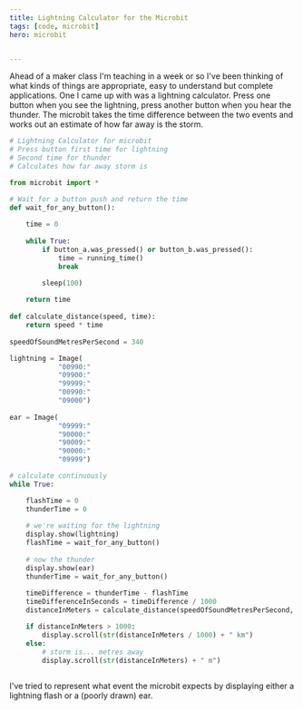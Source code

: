 ```yaml
---
title: Lightning Calculator for the Microbit
tags: [code, microbit]
hero: microbit


---
```


Ahead of a maker class I'm teaching in a week or so I've been thinking of what kinds of things are appropriate, easy to understand but complete applications. One I came up with was a lightning calculator. Press one button when you see the lightning, press another button when you hear the thunder. The microbit takes the time difference between the two events and works out an estimate of how far away is the storm.

```python
# Lightning Calculator for microbit
# Press button first time for lightning
# Second time for thunder
# Calculates how far away storm is

from microbit import *

# Wait for a button push and return the time
def wait_for_any_button():
    
    time = 0
    
    while True:
        if button_a.was_pressed() or button_b.was_pressed():
            time = running_time()
            break

        sleep(100)
        
    return time
    
def calculate_distance(speed, time):
    return speed * time
    
speedOfSoundMetresPerSecond = 340

lightning = Image(
            "00990:"
            "09900:"
            "99999:"
            "00990:"
            "09000")
        
ear = Image(
            "09999:"
            "90000:"
            "90009:"
            "90000:"
            "09999")

# calculate continuously
while True:

    flashTime = 0
    thunderTime = 0
    
    # we're waiting for the lightning
    display.show(lightning)
    flashTime = wait_for_any_button()
    
    # now the thunder
    display.show(ear)
    thunderTime = wait_for_any_button()
    
    timeDifference = thunderTime - flashTime
    timeDifferenceInSeconds = timeDifference / 1000
    distanceInMeters = calculate_distance(speedOfSoundMetresPerSecond, timeDifferenceInSeconds)

    if distanceInMeters > 1000:
        display.scroll(str(distanceInMeters / 1000) + " km")
    else:    
        # storm is... metres away
        display.scroll(str(distanceInMeters) + " m")
        
```

I've tried to represent what event the microbit expects by displaying either a lightning flash or a (poorly drawn) ear.
